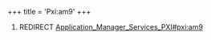 +++
title = 'Pxi:am9'
+++

1.  REDIRECT
    [Application_Manager_Services_PXI#pxi:am9](Application_Manager_Services_PXI#pxi:am9 "wikilink")
